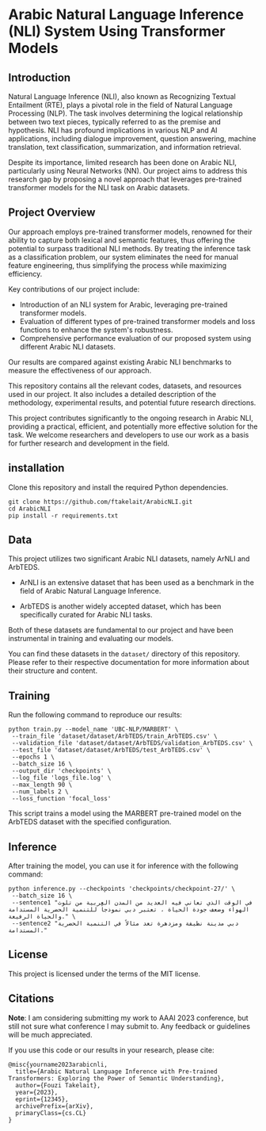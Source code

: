 # Arabic Natural Language Inference (NLI) System Using Transformer Models

## Introduction
Natural Language Inference (NLI), also known as Recognizing Textual Entailment (RTE), plays a pivotal role in the field of Natural Language Processing (NLP). The task involves determining the logical relationship between two text pieces, typically referred to as the premise and hypothesis. NLI has profound implications in various NLP and AI applications, including dialogue improvement, question answering, machine translation, text classification, summarization, and information retrieval.

Despite its importance, limited research has been done on Arabic NLI, particularly using Neural Networks (NN). Our project aims to address this research gap by proposing a novel approach that leverages pre-trained transformer models for the NLI task on Arabic datasets.

## Project Overview
Our approach employs pre-trained transformer models, renowned for their ability to capture both lexical and semantic features, thus offering the potential to surpass traditional NLI methods. By treating the inference task as a classification problem, our system eliminates the need for manual feature engineering, thus simplifying the process while maximizing efficiency.

Key contributions of our project include:

- Introduction of an NLI system for Arabic, leveraging pre-trained transformer models.
- Evaluation of different types of pre-trained transformer models and loss functions to enhance the system's robustness.
- Comprehensive performance evaluation of our proposed system using different Arabic NLI datasets.

Our results are compared against existing Arabic NLI benchmarks to measure the effectiveness of our approach.

This repository contains all the relevant codes, datasets, and resources used in our project. It also includes a detailed description of the methodology, experimental results, and potential future research directions.

This project contributes significantly to the ongoing research in Arabic NLI, providing a practical, efficient, and potentially more effective solution for the task. We welcome researchers and developers to use our work as a basis for further research and development in the field.

## installation 
Clone this repository and install the required Python dependencies.

```
git clone https://github.com/ftakelait/ArabicNLI.git
cd ArabicNLI
pip install -r requirements.txt
```

## Data
This project utilizes two significant Arabic NLI datasets, namely ArNLI and ArbTEDS.

- ArNLI
is an extensive dataset that has been used as a benchmark in the field of Arabic Natural Language Inference.

- ArbTEDS
is another widely accepted dataset, which has been specifically curated for Arabic NLI tasks.

Both of these datasets are fundamental to our project and have been instrumental in training and evaluating our models.

You can find these datasets in the `dataset/` directory of this repository. Please refer to their respective documentation for more information about their structure and content.

## Training

Run the following command to reproduce our results:

```
python train.py --model_name 'UBC-NLP/MARBERT' \
 --train_file 'dataset/dataset/ArbTEDS/train_ArbTEDS.csv' \
 --validation_file 'dataset/dataset/ArbTEDS/validation_ArbTEDS.csv' \
 --test_file 'dataset/dataset/ArbTEDS/test_ArbTEDS.csv' \
 --epochs 1 \
 --batch_size 16 \
 --output_dir 'checkpoints' \
 --log_file 'logs_file.log' \
 --max_length 90 \
 --num_labels 2 \
 --loss_function 'focal_loss'
```
This script trains a model using the MARBERT pre-trained model on the ArbTEDS dataset with the specified configuration.

## Inference
After training the model, you can use it for inference with the following command:

```
python inference.py --checkpoints 'checkpoints/checkpoint-27/' \
 --batch_size 16 \
 --sentence1 "في الوقت الذي تعاني فيه العديد من المدن العربية من تلوث الهواء وضعف جودة الحياة ، تعتبر دبي نموذجاً للتنمية الحضرية المستدامة والحياة الرفيعة." \
 --sentence2 "دبي مدينة نظيفة ومزدهرة تعد مثالاً في التنمية الحضرية المستدامة."
```

## License
This project is licensed under the terms of the MIT license.

## Citations
**Note**: I am considering submitting my work to AAAI 2023 conference, but still not sure what conference I may submit to. Any feedback or guidelines will be much appreciated. 

If you use this code or our results in your research, please cite:

```
@misc{yourname2023arabicnli,
  title={Arabic Natural Language Inference with Pre-trained Transformers: Exploring the Power of Semantic Understanding},
  author={Fouzi Takelait},
  year={2023},
  eprint={12345},
  archivePrefix={arXiv},
  primaryClass={cs.CL} 
}
```
